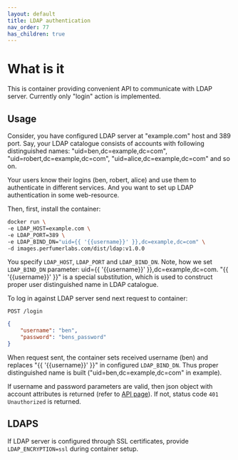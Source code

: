 ```yaml
---
layout: default
title: LDAP authentication
nav_order: 77
has_children: true
---
```


What is it
==========

This is container providing convenient API to communicate with LDAP server.
Currently only "login" action is implemented.

Usage
-----

Consider, you have configured LDAP server at "example.com" host and 389 port.
Say, your LDAP catalogue consists of accounts with following distinguished names:
"uid=ben,dc=example,dc=com", "uid=robert,dc=example,dc=com", "uid=alice,dc=example,dc=com" and so on.

Your users know their logins (ben, robert, alice) and use them to authenticate in different services.
And you want to set up LDAP authentication in some web-resource.

Then, first, install the container:

```bash
docker run \
-e LDAP_HOST=example.com \
-e LDAP_PORT=389 \
-e LDAP_BIND_DN="uid={{ '{{username}}' }},dc=example,dc=com" \
-d images.perfumerlabs.com/dist/ldap:v1.0.0
```

You specify `LDAP_HOST`, `LDAP_PORT` and `LDAP_BIND_DN`.
Note, how we set `LDAP_BIND_DN` parameter: uid={{ '{{username}}' }},dc=example,dc=com.
"{{ '{{username}}' }}" is a special substitution, which is used to construct proper user distinguished name in LDAP catalogue.

To log in against LDAP server send next request to container:

`POST /login`

```json
{
    "username": "ben",
    "password": "bens_password"
}
```

When request sent, the container sets received username (ben) and replaces "{{ '{{username}}' }}" in configured `LDAP_BIND_DN`.
Thus proper distinguished name is built ("uid=ben,dc=example,dc=com" in example).

If username and password parameters are valid, then json object with account attributes is returned (refer to [API page](/images/ldap/api)).
If not, status code `401 Unauthorized` is returned.

LDAPS
-----

If LDAP server is configured through SSL certificates, provide `LDAP_ENCRYPTION=ssl` during container setup.